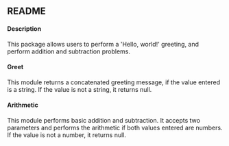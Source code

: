 ## **README**

#### **Description**
This package allows users to perform a 'Hello, world!' greeting, and perform addition and subtraction problems.

#### **Greet**
This module returns a concatenated greeting message, if the value entered is a string. If the value is not a string, it returns null.

#### **Arithmetic**
This module performs basic addition and subtraction. It accepts two parameters and performs the arithmetic if both values entered are numbers. If the value is not a number, it returns null.
